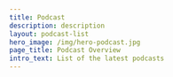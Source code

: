 ```yaml
---
title: Podcast
description: description
layout: podcast-list
hero_image: /img/hero-podcast.jpg
page_title: Podcast Overview
intro_text: List of the latest podcasts
---
```


